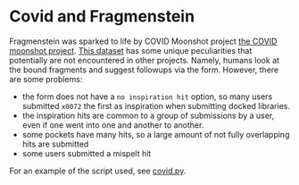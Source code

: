 # Covid and Fragmenstein

Fragmenstein was sparked to life by COVID Moonshot project [the COVID moonshot project](https://discuss.postera.ai/c/covid).
[This dataset](https://github.com/postera-ai/COVID_moonshot_submissions) has some unique peculiarities that potentially
are not encountered in other projects. Namely, humans look at the bound fragments and suggest followups via the form.
However, there are some problems:

* the form does not have a `no inspiration hit` option, so many users submitted `x0072` the first as inspiration when submitting docked libraries.
* the inspiration hits are common to a group of submissions by a user, even if one went into one and another to another.
* some pockets have many hits, so a large amount of not fully overlapping hits are submitted
* some users submitted a mispelt hit

For an example of the script used, see [covid.py](covid.py).